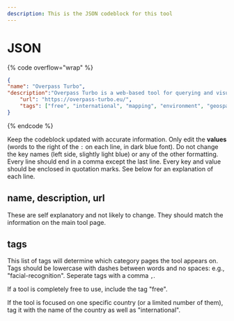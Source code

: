 ```yaml
---
description: This is the JSON codeblock for this tool
---
```


# JSON

{% code overflow="wrap" %}
```json
{
"name": "Overpass Turbo",
"description":"Overpass Turbo is a web-based tool for querying and visualizing OpenStreetMap (OSM) data, aiding in extracting specific information like locations of amenities e.g. schools, hospitals, police stations",
    "url": "https://overpass-turbo.eu/",
    "tags": ["free", "international", "mapping", "environment", "geospatial-information", "geospatial", "geographic-data-analysis", "spatial-analysis", "open-street-map", "osm", "gis", "geographic-information-system", "amenities", "road-networks"]
}
```
{% endcode %}

Keep the codeblock updated with accurate information. Only edit the **values** (words to the right of the `:` on each line, in dark blue font). Do not change the key names (left side, slightly light blue) or any of the other formatting. Every line should end in a comma except the last line. Every key and value should be enclosed in quotation marks. See below for an explanation of each line.&#x20;

## name, description, url

These are self explanatory and not likely to change. They should match the information on the main tool page.

## tags

This list of tags will determine which category pages the tool appears on. Tags should be lowercase with dashes between words and no spaces: e.g., "facial-recognition". Seperate tags with a comma `,`.

If a tool is completely free to use, include the tag "free".

If the tool is focused on one specific country (or a limited number of them), tag it with the name of the country as well as "international".

